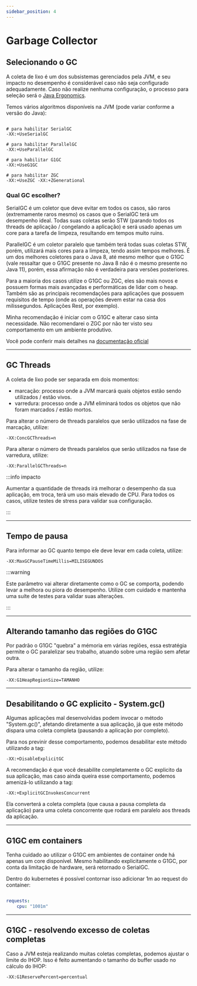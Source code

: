 ```yaml
---
sidebar_position: 4
---
```


# Garbage Collector

## Selecionando o GC

A coleta de lixo é um dos subsistemas gerenciados pela JVM, e seu impacto no desempenho é considerável caso não seja
configurado adequadamente. Caso não realize nenhuma configuração, o processo para seleção será o [Java Ergonomics](https://docs.oracle.com/en/java/javase/22/gctuning/ergonomics.html).

Temos vários algoritmos disponíveis na JVM (pode variar conforme a versão do Java):

```shell

# para habilitar SerialGC
-XX:+UseSerialGC

# para habilitar ParallelGC
-XX:+UseParallelGC

# para habilitar G1GC
-XX:+UseG1GC

# para habilitar ZGC
-XX:+UseZGC -XX:+ZGenerational
```

### Qual GC escolher?

SerialGC é um coletor que deve evitar em todos os casos, são raros (extremamente raros mesmo) os casos que o SerialGC 
terá um desempenho ideal. Todas suas coletas serão STW (parando todos os threads de aplicação / congelando a aplicação)
e será usado apenas um core para a tarefa de limpeza, resultando em tempos muito ruins.

ParallelGC é um coletor paralelo que também terá todas suas coletas STW, porém, utilizará mais cores para a limpeza, tendo
assim tempos melhores. É um dos melhores coletores para o Java 8, até mesmo melhor que o G1GC (vale ressaltar 
que o G1GC presente no Java 8 não é o mesmo presente no Java 11), porém, essa afirmação não é verdadeira para versões 
posteriores.

Para a maioria dos casos utilize o G1GC ou ZGC, eles são mais novos e possuem formas mais avançadas e performáticas de 
lidar com o heap. Também são as principais recomendações para aplicações que possuem requisitos de tempo (onde as operações 
devem estar na casa dos milissegundos. Aplicações Rest, por exemplo).

Minha recomendação é iniciar com o G1GC e alterar caso sinta necessidade. Não recomendarei o ZGC por não ter visto seu 
comportamento em um ambiente produtivo.

Você pode conferir mais detalhes na [documentação oficial](https://docs.oracle.com/en/java/javase/17/gctuning/available-collectors.html)

---
## GC Threads

A coleta de lixo pode ser separada em dois momentos:
- marcação: processo onde a JVM marcará quais objetos estão sendo utilizados / estão vivos.
- varredura: processo onde a JVM eliminará todos os objetos que não foram marcados / estão mortos.

Para alterar o número de threads paralelos que serão utilizados na fase de marcação, utilize:
```shell
-XX:ConcGCThreads=n
```

Para alterar o número de threads paralelos que serão utilizados na fase de varredura, utilize:
```shell
-XX:ParallelGCThreads=n
```

:::info impacto

Aumentar a quantidade de threads irá melhorar o desempenho da sua aplicação, em troca, terá um uso mais elevado de CPU.
Para todos os casos, utilize testes de stress para validar sua configuração.

:::

---
## Tempo de pausa

Para informar ao GC quanto tempo ele deve levar em cada coleta, utilize:

```shell
-XX:MaxGCPauseTimeMillis=MILISEGUNDOS 
```

:::warning

Este parâmetro vai alterar diretamente como o GC se comporta, podendo levar a melhora ou piora do desempenho.
Utilize com cuidado e mantenha uma suíte de testes para validar suas alterações.

:::

---
## Alterando tamanho das regiões do G1GC

Por padrão o G1GC "quebra" a mémoria em várias regiões, essa estratégia permite o GC paralelizar seu trabalho, atuando sobre uma região sem afetar outra. 

Para alterar o tamanho da região, utilize:

```shell
-XX:G1HeapRegionSize=TAMANHO
```

---
## Desabilitando o GC explicito - System.gc()

Algumas aplicações mal desenvolvidas podem invocar o método "System.gc()", afetando diretamente a sua aplicação, já
que este método dispara uma coleta completa (pausando a aplicação por completo).

Para nos previnir desse comportamento, podemos desabilitar este método utilizando a tag: 

```shell
-XX:+DisableExplicitGC
```

A recomendação é que você desabilite completamente o GC explicito da sua aplicação, mas caso ainda queira esse comportamento,
podemos amenizá-lo utilizando a tag:

```shell
-XX:+ExplicitGCInvokesConcurrent
```

Ela converterá a coleta completa (que causa a pausa completa da aplicação) para uma coleta concorrente que rodará em 
paralelo aos threads da aplicação.

---
## G1GC em containers 

Tenha cuidado ao utilizar o G1GC em ambientes de container onde há apenas um core disponível. Mesmo habilitando explicitamente
o G1GC, por conta da limitação de hardware, será retornado o SerialGC.

Dentro do kubernetes é possível contornar isso adicionar 1m ao request do container: 
```yaml

requests:
    cpu: "1001m"

```

---
## G1GC - resolvendo excesso de coletas completas

Caso a JVM esteja realizando muitas coletas completas, podemos ajustar o limite do IHOP. Isso é feito aumentando o tamanho 
do buffer usado no cálculo do IHOP:

```shell
-XX:G1ReservePercent=percentual
```

